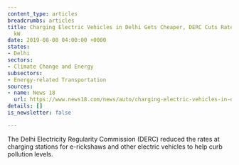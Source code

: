 ```yaml
---
content_type: articles
breadcrumbs: articles
title: Charging Electric Vehicles in Delhi Gets Cheaper, DERC Cuts Rate by Rs 1 per
  kW
date: 2019-08-08 04:00:00 +0000
states:
- Delhi
sectors:
- Climate Change and Energy
subsectors:
- Energy-related Transportation
sources:
- name: News 18
  url: https://www.news18.com/news/auto/charging-electric-vehicles-in-delhi-gets-cheaper-derc-cuts-rate-by-rs-1-per-kw-2254029.html
details: []
is_newsletter: false

---
```

The Delhi Electricity Regularity Commission (DERC) reduced the rates at charging stations for e-rickshaws and other electric vehicles to help curb pollution levels.
